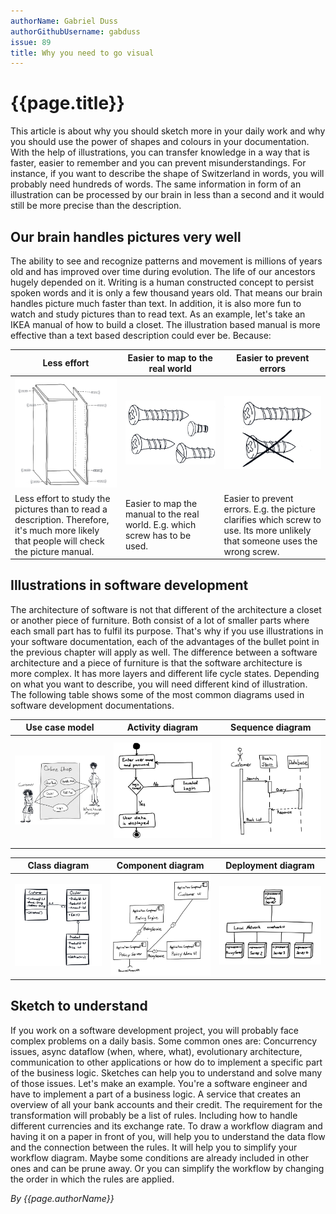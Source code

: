 ```yaml
---
authorName: Gabriel Duss
authorGithubUsername: gabduss
issue: 89
title: Why you need to go visual
---
```


# {{page.title}}

This article is about why you should sketch more in your daily work and why you should use the power of shapes and colours in your documentation.
With the help of illustrations, you can transfer knowledge in a way that is faster, easier to remember and you can prevent misunderstandings.
For instance, if you want to describe the shape of Switzerland in words, you will probably need hundreds of words. The same information in form of an illustration can be processed by our brain in less than a second and it would still be more precise than the description.

## Our brain handles pictures very well
The ability to see and recognize patterns and movement is millions of years old and has improved over time during evolution. The life of our ancestors hugely depended on it. Writing is a human constructed concept to persist spoken words and it is only a few thousand years old. That means our brain handles picture much faster than text. In addition, it is also more fun to watch and study pictures than to read text. As an example, let's take an IKEA manual of how to build a closet. The illustration based manual is more effective than a text based description could ever be. Because:

| Less effort                         | Easier to map to the real world         | Easier to prevent errors                |
|-------------------------------------|-----------------------------------------|-----------------------------------------|
|![data flow](./go-visual/manual.png )|![data flow](./go-visual/screws.png )    |![data flow](./go-visual/screw.png )     |
| Less effort to study the pictures than to read a description. Therefore, it's much more likely that people will check the picture manual. | Easier to map the manual to the real world. E.g. which screw has to be used.| Easier to prevent errors. E.g. the picture clarifies which screw to use. Its more unlikely that someone uses the wrong screw.  |


## Illustrations in software development
The architecture of software is not that different of the architecture a closet or another piece of furniture. Both consist of a lot of smaller parts where each small part has to fulfil its purpose. That's why if you use illustrations in your software documentation, each of the advantages of the bullet point in the previous chapter will apply as well.
The difference between a software architecture and a piece of furniture is that the software architecture is more complex. It has more layers and different life cycle states. Depending on what you want to describe, you will need different kind of illustration. The following table shows some of the most common diagrams used in software development documentations.


| Use case model                         | Activity diagram                        | Sequence diagram                        |
| -------------------------------------- | --------------------------------------- | --------------------------------------- |
|![data flow](./go-visual/usecase.png )  |![data flow](./go-visual/activity.png )  | ![data flow](./go-visual/sequence.png ) |

| Class diagram                          | Component diagram                       | Deployment diagram                      |
| -------------------------------------- | --------------------------------------- | --------------------------------------- |
|![data flow](./go-visual/uml.png )      |![data flow](./go-visual/comp.png )      |![data flow](./go-visual/deployment.png )|  


## Sketch to understand
If you work on a software development project, you will probably face complex problems on a daily basis. 
Some common ones are: Concurrency issues, async dataflow (when, where, what), evolutionary architecture, communication to other applications or how do to implement a specific part of the business logic.
Sketches can help you to understand and solve many of those issues. Let's make an example. You're a software engineer and have to implement a part of a business logic. A service that creates an overview of all your bank accounts and their credit.
The requirement for the transformation will probably be a list of rules. Including how to handle different currencies and its exchange rate.
To draw a workflow diagram and having it on a paper in front of you, will help you to understand the data flow and the connection between the rules. It will help you to simplify your workflow diagram. Maybe some conditions are already included in other ones and can be prune away. Or you can simplify the workflow by changing the order in which the rules are applied.

*By {{page.authorName}}*
